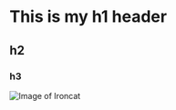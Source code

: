 # This is my h1 header

## h2

### h3

![Image of Ironcat](https://octodex.github.com/images/ironcat.jpg)

